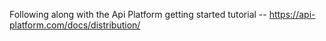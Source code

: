 Following along with the Api Platform getting started tutorial -- https://api-platform.com/docs/distribution/
